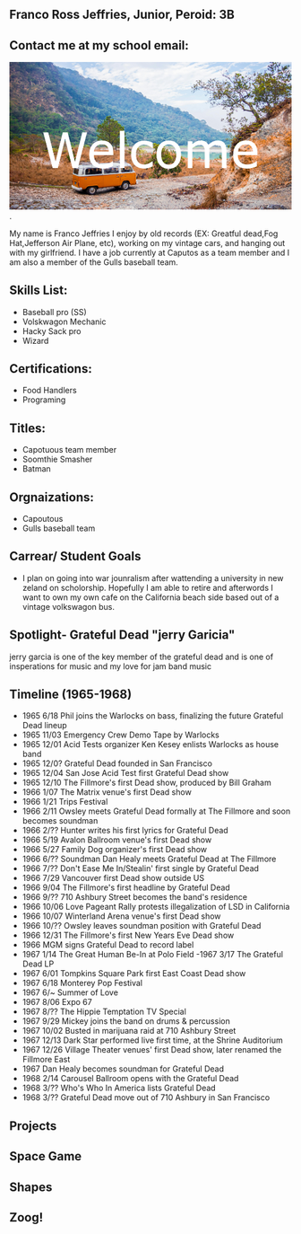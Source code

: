 ## Franco Ross Jeffries, Junior, Peroid: 3B
## Contact me at my school email: 
![Image Alt](https://github.com/swisscheese1010/ecsportfolio/blob/c7b531b70b7208ec2cec3b75778e60162df3a3a1/images/welcome.png).

My name is Franco Jeffries I enjoy by old records (EX: Greatful dead,Fog Hat,Jefferson Air Plane, etc), working on my vintage cars, and hanging out with my girlfriend. I have a job currently at Caputos as a team member and I am also a member of the Gulls baseball team. 

## Skills List:
- Baseball pro (SS) 
- Volskwagon Mechanic 
- Hacky Sack pro
- Wizard
## Certifications: 
- Food Handlers
- Programing 
## Titles: 
- Capotuous team member 
- Soomthie Smasher 
- Batman 
## Orgnaizations: 
- Capoutous
- Gulls baseball team
## Carrear/ Student Goals 
- I plan on going into war jounralism after wattending a university in new  zeland on scholorship. Hopefully I am able to retire and afterwords I want to own my own cafe on the California beach side based out of a vintage volkswagon bus.
## Spotlight- Grateful Dead "jerry Garicia"
jerry garcia is one of the key member of the grateful dead and is one of insperations for music and my love for jam band music 
## Timeline (1965-1968)
- 1965	6/18	Phil joins the Warlocks on bass, finalizing the future Grateful Dead lineup
- 1965	11/03	Emergency Crew   Demo Tape by Warlocks
- 1965	12/01	Acid Tests organizer Ken Kesey enlists Warlocks as house band
- 1965	12/0?	Grateful Dead founded in San Francisco
- 1965	12/04	San Jose Acid Test first Grateful Dead show
- 1965	12/10	The Fillmore's first Dead show, produced by Bill Graham
- 1966	1/07	The Matrix venue's first Dead show
- 1966	1/21	Trips Festival
- 1966	2/11	Owsley meets Grateful Dead formally at The Fillmore and soon becomes soundman
- 1966	2/??	Hunter writes his first lyrics for Grateful Dead
- 1966	5/19	Avalon Ballroom venue's first Dead show
- 1966	5/27	Family Dog organizer's first Dead show
 - 1966	6/??	Soundman Dan Healy meets Grateful Dead at The Fillmore
- 1966	7/??	Don't Ease Me In/Stealin' first single by Grateful Dead
- 1966	7/29	Vancouver first Dead show outside US
- 1966	9/04	The Fillmore's first headline by Grateful Dead
- 1966	9/??	710 Ashbury Street becomes the band's residence
- 1966	10/06	Love Pageant Rally protests illegalization of LSD in California
- 1966	10/07	Winterland Arena venue's first Dead show
- 1966	10/??	Owsley leaves soundman position with Grateful Dead
- 1966	12/31	The Fillmore's first New Years Eve Dead show
- 1966		MGM signs Grateful Dead to record label
- 1967	1/14	The Great Human Be-In at Polo Field
 -1967	3/17	The Grateful Dead   LP
- 1967	6/01	Tompkins Square Park first East Coast Dead show
- 1967	6/18	Monterey Pop Festival
- 1967	6/~	Summer of Love
- 1967	8/06	Expo 67
- 1967	8/??	The Hippie Temptation   TV Special
- 1967	9/29	Mickey joins the band on drums & percussion
- 1967	10/02	Busted in marijuana raid at 710 Ashbury Street
- 1967	12/13	Dark Star performed live first time, at the Shrine Auditorium
- 1967	12/26	Village Theater venues' first Dead show, later renamed the Fillmore East
- 1967		Dan Healy becomes soundman for Grateful Dead
- 1968	2/14	Carousel Ballroom opens with the Grateful Dead
- 1968	3/??	Who's Who In America lists Grateful Dead
- 1968	3/??	Grateful Dead move out of 710 Ashbury in San Francisco

## Projects 

## Space Game 

## Shapes 

## Zoog!
